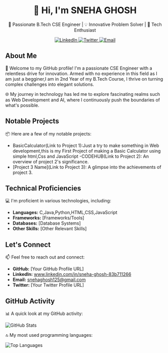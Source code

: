 <div align="center">
  <h1>👋 Hi, I'm SNEHA GHOSH</h1>
  <p>🌟 Passionate B.Tech CSE Engineer | 💡 Innovative Problem Solver | 🚀 Tech Enthusiast</p>
  
  <a href="www.linkedin.com/in/sneha-ghosh-83b711266">
    <img src="https://img.shields.io/badge/LinkedIn-Connect-blue?style=for-the-badge" alt="LinkedIn">
  </a>
  <a href="[Your Twitter Profile URL]">
    <img src="https://img.shields.io/badge/Twitter-Follow-blue?style=for-the-badge" alt="Twitter">
  </a>
  <a href="mailto:snehaghosh125@gmail.com">
    <img src="https://img.shields.io/badge/Email-Contact-green?style=for-the-badge" alt="Email">
  </a>
</div>

## About Me

🚀 Welcome to my GitHub profile! I'm a passionate CSE Engineer with a relentless drive for innovation. Armed with no experience in this field as I am just a begginer,I am in 2nd Year of my B.Tech Course, I thrive on turning complex challenges into elegant solutions.

🌐 My journey in technology has led me to explore fascinating realms such as Web Development and AI, where I continuously push the boundaries of what's possible.

## Notable Projects

📦 Here are a few of my notable projects:

- BasicCalculator(Link to Project 1):Just a try to make something in Web development,this is my First Project of making a Basic Calculator using simple html,Css and JavaScript
-CODEHUB(Link to Project 2): An overview of project 2's significance.
- [Project 3 Name](Link to Project 3): A glimpse into the achievements of project 3.

## Technical Proficiencies

💻 I'm proficient in various technologies, including:

- **Languages:** C,Java,Python,HTML,CSS,JavaScript
- **Frameworks:** [Frameworks/Tools]
- **Databases:** [Database Systems]
- **Other Skills:** [Other Relevant Skills]

## Let's Connect

📫 Feel free to reach out and connect:

- **GitHub:** [Your GitHub Profile URL]
- **LinkedIn:** www.linkedin.com/in/sneha-ghosh-83b711266
- **Email:** snehaghosh125@gmail.com
- **Twitter:** [Your Twitter Profile URL]

## GitHub Activity

📊 A quick look at my GitHub activity:

![GitHub Stats](https://github-readme-stats.vercel.app/api?username=yourusername&show_icons=true&theme=dark)

🔝 My most used programming languages:

![Top Languages](https://github-readme-stats.vercel.app/api/top-langs/?username=yourusername&layout=compact&theme=dark)
